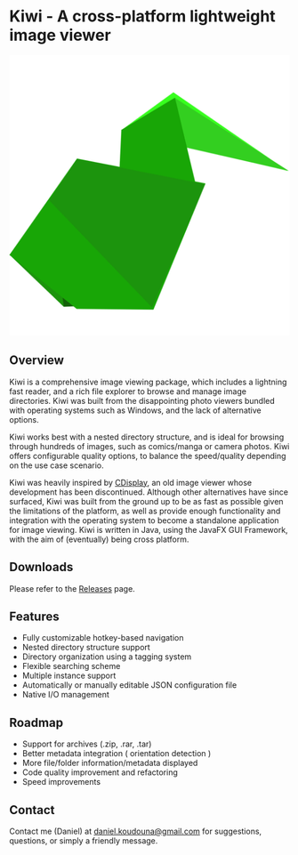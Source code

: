 # Kiwi - A cross-platform lightweight image viewer

![Kiwi Logo](/src/com/proxy/kiwi/res/kiwi.png)

## Overview
Kiwi is a comprehensive image viewing package, which includes a lightning fast reader, and a rich file explorer to browse and manage image directories. Kiwi was built from the disappointing photo viewers bundled with operating systems such as Windows, and the lack of alternative options. 

Kiwi works best with a nested directory structure, and is ideal for browsing through hundreds of images, such as comics/manga or camera photos. Kiwi offers configurable quality options, to balance the speed/quality depending on the use case scenario.

Kiwi was heavily inspired by [CDisplay](http://www.cdisplay.me/), an old image viewer whose development has been discontinued. Although other alternatives have since surfaced, Kiwi was built from the ground up to be as fast as possible given the limitations of the platform, as well as provide enough functionality and integration with the operating system to become a standalone application for image viewing.
Kiwi is written in Java, using the JavaFX GUI Framework, with the aim of (eventually) being cross platform. 

## Downloads
Please refer to the [Releases](/releases) page.

## Features
* Fully customizable hotkey-based navigation
* Nested directory structure support
* Directory organization using a tagging system
* Flexible searching scheme
* Multiple instance support
* Automatically or manually editable JSON configuration file
* Native I/O management

## Roadmap
* Support for archives (.zip, .rar, .tar)
* Better metadata integration ( orientation detection )
* More file/folder information/metadata displayed
* Code quality improvement and refactoring
* Speed improvements

## Contact
Contact me (Daniel) at daniel.koudouna@gmail.com for suggestions, questions, or simply a friendly message.
